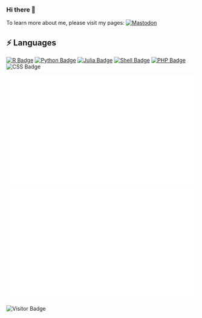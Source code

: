 ### Hi there 👋

To learn more about me, please visit my pages:
[![Mastodon](https://img.shields.io/badge/-MASTODON-7176ff?style=for-the-badge&logo=mastodon&logoColor=white)](https://mastodon.haojia-wu.com/@haojiawu)

## ⚡ Languages

[![R Badge](https://img.shields.io/badge/R-4567ff?style=for-the-badge&logo=r&logoColor=white)](https://cran.r-project.org)
[![Python Badge](https://img.shields.io/badge/Python-cdfcb6?style=for-the-badge&logo=python&logoColor=blue)](https://www.python.org)
[![Julia Badge](https://img.shields.io/badge/Julia-9558B2?style=for-the-badge&logo=julia&logoColor=white)](https://julialang.org)
[![Shell Badge](https://img.shields.io/badge/Shell_Script-121011?style=for-the-badge&logo=gnu-bash&logoColor=white)](https://www.gnu.org/software/bash/)
[![PHP Badge](https://img.shields.io/badge/PHP-ff9a03?style=for-the-badge&logo=php&logoColor=white)](https://www.php.net)
![CSS Badge](https://img.shields.io/badge/CSS3-e90cf5?style=for-the-badge&logo=css3&logoColor=white)

![](https://github.com/HaojiaWu/git-stats/blob/master/generated/overview.svg)
![](https://github.com/HaojiaWu/git-stats/blob/master/generated/languages.svg)

![Visitor Badge](https://visitor-badge.laobi.icu/badge?page_id=HaojiaWu.HaojiaWu)
